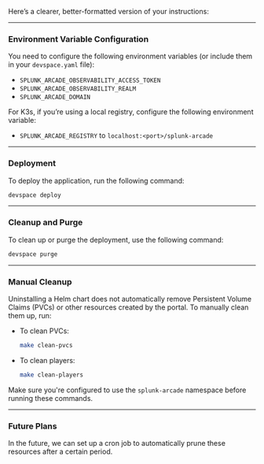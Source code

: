 Here’s a clearer, better-formatted version of your instructions:

---

### Environment Variable Configuration

You need to configure the following environment variables (or include them in your `devspace.yaml` file):

- `SPLUNK_ARCADE_OBSERVABILITY_ACCESS_TOKEN`
- `SPLUNK_ARCADE_OBSERVABILITY_REALM`
- `SPLUNK_ARCADE_DOMAIN`

For K3s, if you’re using a local registry, configure the following environment variable:

- `SPLUNK_ARCADE_REGISTRY` to `localhost:<port>/splunk-arcade`

---

### Deployment

To deploy the application, run the following command:

```bash
devspace deploy
```

---

### Cleanup and Purge

To clean up or purge the deployment, use the following command:

```bash
devspace purge
```

---

### Manual Cleanup

Uninstalling a Helm chart does not automatically remove Persistent Volume Claims (PVCs) or other resources created by the portal. To manually clean them up, run:

- To clean PVCs:
  ```bash
  make clean-pvcs
  ```

- To clean players:
  ```bash
  make clean-players
  ```

Make sure you're configured to use the `splunk-arcade` namespace before running these commands.

---

### Future Plans

In the future, we can set up a cron job to automatically prune these resources after a certain period.
